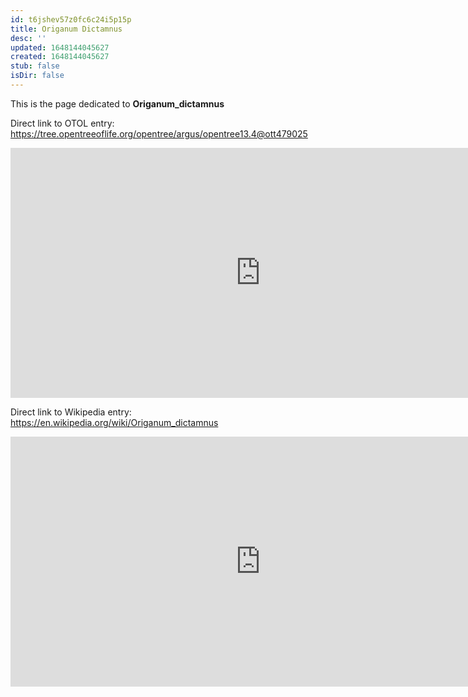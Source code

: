 ```yaml
---
id: t6jshev57z0fc6c24i5p15p
title: Origanum Dictamnus
desc: ''
updated: 1648144045627
created: 1648144045627
stub: false
isDir: false
---
```

This is the page dedicated to **Origanum_dictamnus**


Direct link to OTOL entry: https://tree.opentreeoflife.org/opentree/argus/opentree13.4@ott479025



<html>
    <body>
    <iframe src="https://tree.opentreeoflife.org/opentree/argus/opentree13.4@ott479025"
    width="800" height="400" frameborder="0" allowfullscreen> </iframe>
    </body>
</html>
    


Direct link to Wikipedia entry: https://en.wikipedia.org/wiki/Origanum_dictamnus



<html>
    <body>
    <iframe src="https://en.wikipedia.org/wiki/Origanum_dictamnus"
    width="800" height="400" frameborder="0" allowfullscreen> </iframe>
    </body>
</html>
    
